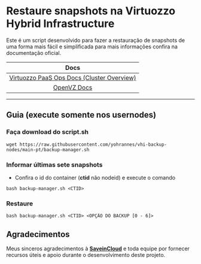 # Restaure snapshots na Virtuozzo Hybrid Infrastructure

Este é um script desenvolvido para fazer a restauração de snapshots de uma forma mais fácil e simplificada para mais informações confira na documentação oficial.

Docs |
:---:|
[Virtuozzo PaaS Ops Docs (Cluster Overview)](https://www.virtuozzo.com/application-platform-ops-docs/cluster-overview/)|
[OpenVZ Docs](https://wiki.openvz.org/)|

---
## Guia (execute somente nos usernodes)

### **Faça download do script.sh**
```
wget https://raw.githubusercontent.com/yohrannes/vhi-backup-nodes/main-pt/backup-manager.sh
```
### **Informar últimas sete snapshots**
- Confira o id do container (**ctid** não nodeid) e execute o comando
```
bash backup-manager.sh <CTID>
```
### **Restaure**
```
bash backup-manager.sh <CTID> <OPÇÃO DO BACKUP [0 - 6]>
```

## Agradecimentos

Meus sinceros agradecimentos à **[SaveinCloud](https://saveincloud.com)** e toda equipe por fornecer recursos úteis e apoio durante o desenvolvimento deste projeto.
